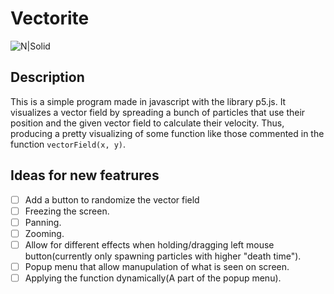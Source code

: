 # Vectorite
![N|Solid](https://i.imgur.com/5SKMYDU.png)

## Description
This is a simple program made in javascript with the library p5.js.
It visualizes a vector field by spreading a bunch of particles that use their position and the given vector field to calculate their velocity.
Thus, producing a pretty visualizing of some function like those commented in the function ```vectorField(x, y)```.

## Ideas for new featrures
 - [ ] Add a button to randomize the vector field
 - [ ] Freezing the screen.
 - [ ] Panning.
 - [ ] Zooming.
 - [ ] Allow for different effects when holding/dragging left mouse button(currently only spawning particles with higher "death time").
 - [ ] Popup menu that allow manupulation of what is seen on screen. 
 - [ ] Applying the function dynamically(A part of the popup menu).
